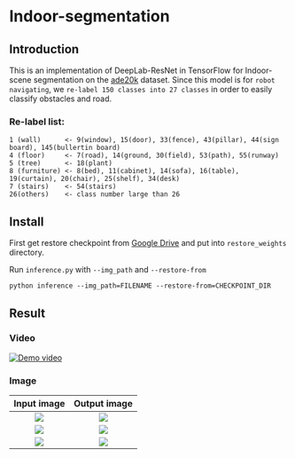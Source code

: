 # Indoor-segmentation
## Introduction
  This is an implementation of DeepLab-ResNet in TensorFlow for Indoor-scene segmentation on the [ade20k](http://sceneparsing.csail.mit.edu/) dataset. Since this model is for `robot navigating`, we `re-label 150 classes into 27 classes` in order to easily classify obstacles and road.  

### Re-label list: 
```
1 (wall)      <- 9(window), 15(door), 33(fence), 43(pillar), 44(sign board), 145(bullertin board)
4 (floor)     <- 7(road), 14(ground, 30(field), 53(path), 55(runway)
5 (tree)      <- 18(plant)
8 (furniture) <- 8(bed), 11(cabinet), 14(sofa), 16(table), 19(curtain), 20(chair), 25(shelf), 34(desk) 
7 (stairs)    <- 54(stairs)
26(others)    <- class number large than 26
```

  
## Install 
First get restore checkpoint from [Google Drive](https://drive.google.com/drive/folders/0B9CKOTmy0DyaQ2oxUHdtYUd2Mm8?usp=sharing) and put into `restore_weights` directory.

Run `inference.py` with `--img_path` and `--restore-from`
```
python inference --img_path=FILENAME --restore-from=CHECKPOINT_DIR
```
## Result
### Video
[![Demo video](https://img.youtube.com/vi/4OqW3M-eqaQ/0.jpg)](https://youtu.be/4OqW3M-eqaQ)
### Image
Input image                |  Output image
:-------------------------:|:-------------------------:
![](https://github.com/hellochick/Indoor-segmentation/blob/master/input/IMG_0416_640x480.png)  |  ![](https://github.com/hellochick/Indoor-segmentation/blob/master/output/IMG_0416_640x480.png)
![](https://github.com/hellochick/Indoor-segmentation/blob/master/input/IMG_0417_640x480.png)  |  ![](https://github.com/hellochick/Indoor-segmentation/blob/master/output/IMG_0417_640x480.png)
![](https://github.com/hellochick/Indoor-segmentation/blob/master/input/IMG_0418_640x480.png)  |  ![](https://github.com/hellochick/Indoor-segmentation/blob/master/output/IMG_0418_640x480.png)
